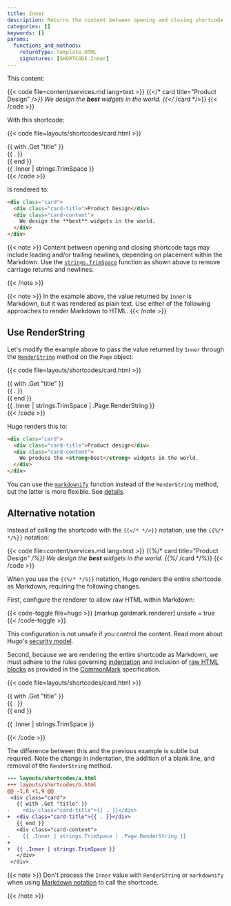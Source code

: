```yaml
---
title: Inner
description: Returns the content between opening and closing shortcode tags, applicable when the shortcode call includes a closing tag.
categories: []
keywords: []
params:
  functions_and_methods:
    returnType: template.HTML
    signatures: [SHORTCODE.Inner]
---
```


This content:

{{< code file=content/services.md lang=text >}}
{{</* card title="Product Design" */>}}
We design the **best** widgets in the world.
{{</* /card */>}}
{{< /code >}}

With this shortcode:

{{< code file=layouts/shortcodes/card.html >}}
<div class="card">
  {{ with .Get "title" }}
    <div class="card-title">{{ . }}</div>
  {{ end }}
  <div class="card-content">
    {{ .Inner | strings.TrimSpace }}
  </div>
</div>
{{< /code >}}

Is rendered to:

```html
<div class="card">
  <div class="card-title">Product Design</div>
  <div class="card-content">
    We design the **best** widgets in the world.
  </div>
</div>
```

{{< note >}}
Content between opening and closing shortcode tags may include leading and/or trailing newlines, depending on placement within the Markdown. Use the [`strings.TrimSpace`] function as shown above to remove carriage returns and newlines.

[`strings.TrimSpace`]: /functions/strings/trimspace/
{{< /note >}}

{{< note >}}
In the example above, the value returned by `Inner` is Markdown, but it was rendered as plain text. Use either of the following approaches to render Markdown to HTML.
{{< /note >}}

## Use RenderString

Let's modify the example above to pass the value returned by `Inner` through the [`RenderString`] method on the `Page` object:

[`RenderString`]: /methods/page/renderstring/

{{< code file=layouts/shortcodes/card.html >}}
<div class="card">
  {{ with .Get "title" }}
    <div class="card-title">{{ . }}</div>
  {{ end }}
  <div class="card-content">
    {{ .Inner | strings.TrimSpace | .Page.RenderString }}
  </div>
</div>
{{< /code >}}

Hugo renders this to:

```html
<div class="card">
  <div class="card-title">Product design</div>
  <div class="card-content">
    We produce the <strong>best</strong> widgets in the world.
  </div>
</div>
```

You can use the [`markdownify`] function instead of the `RenderString` method, but the latter is more flexible. See&nbsp;[details].

[details]: /methods/page/renderstring/
[`markdownify`]: /functions/transform/markdownify/

## Alternative notation

Instead of calling the shortcode with the `{{</* */>}}` notation, use the `{{%/* */%}}` notation:

{{< code file=content/services.md lang=text >}}
{{%/* card title="Product Design" */%}}
We design the **best** widgets in the world.
{{%/* /card */%}}
{{< /code >}}

When you use the `{{%/* */%}}` notation, Hugo renders the entire shortcode as Markdown, requiring the following changes.

First, configure the renderer to allow raw HTML within Markdown:

{{< code-toggle file=hugo >}}
[markup.goldmark.renderer]
unsafe = true
{{< /code-toggle >}}

This configuration is not unsafe if _you_ control the content. Read more about Hugo's [security model].

Second, because we are rendering the entire shortcode as Markdown, we must adhere to the rules governing [indentation] and inclusion of [raw HTML blocks] as provided in the [CommonMark] specification.

{{< code file=layouts/shortcodes/card.html >}}
<div class="card">
  {{ with .Get "title" }}
  <div class="card-title">{{ . }}</div>
  {{ end }}
  <div class="card-content">

  {{ .Inner | strings.TrimSpace }}
  </div>
</div>
{{< /code >}}

The difference between this and the previous example is subtle but required. Note the change in indentation, the addition of a blank line, and removal of the `RenderString` method.

```diff
--- layouts/shortcodes/a.html
+++ layouts/shortcodes/b.html
@@ -1,8 +1,9 @@
 <div class="card">
   {{ with .Get "title" }}
-    <div class="card-title">{{ . }}</div>
+  <div class="card-title">{{ . }}</div>
   {{ end }}
   <div class="card-content">
-    {{ .Inner | strings.TrimSpace | .Page.RenderString }}
+
+  {{ .Inner | strings.TrimSpace }}
   </div>
 </div>
```

{{< note >}}
Don't process the `Inner` value with `RenderString` or `markdownify` when using [Markdown notation] to call the shortcode.

[Markdown notation]: /content-management/shortcodes/#notation
{{< /note >}}

[commonmark]: https://commonmark.org/
[indentation]: https://spec.commonmark.org/0.30/#indented-code-blocks
[raw html blocks]: https://spec.commonmark.org/0.30/#html-blocks
[security model]: /about/security/
